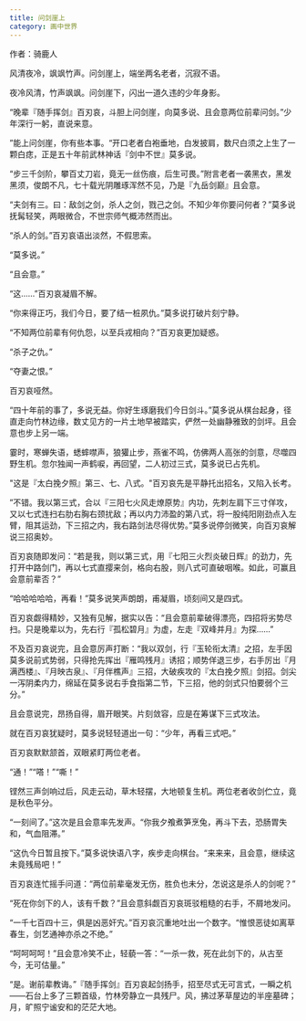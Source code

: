```yaml
---
title: 问剑崖上
category: 画中世界
---
```


作者：骑鹿人

风清夜冷，飒飒竹声。问剑崖上，端坐两名老者，沉寂不语。

夜冷风清，竹声飒飒。问剑崖下，闪出一道久违的少年身影。

“晚辈『随手挥剑』百刃哀，斗胆上问剑崖，向莫多说、且会意两位前辈问剑。”少年深行一躬，直说来意。

”能上问剑崖，你有些本事。“开口老者白袍垂地，白发披肩，数尺白须之上生了一颗白痣，正是五十年前武林神话『剑中不世』莫多说。

“步三千剑阶，攀百丈刀岩，竟无一丝伤痕，后生可畏。”附言老者一袭黑衣，黑发黑须，俊朗不凡，七十载光阴雕琢浑然不见，乃是『九岳剑巅』且会意。

“夫剑有三。曰：敌剑之剑，杀人之剑，戮己之剑。不知少年你要问何者？”莫多说抚髯轻笑，两眼微合，不世宗师气概沛然而出。

“杀人的剑。”百刃哀语出淡然，不假思索。

“莫多说。”

“且会意。”

“这……”百刃哀凝眉不解。

“你来得正巧，我们今日，要了结一桩夙仇。”莫多说打破片刻宁静。

“不知两位前辈有何仇怨，以至兵戎相向？”百刃哀更加疑惑。

“杀子之仇。”

“夺妻之恨。”

百刃哀哑然。

“四十年前的事了，多说无益。你好生琢磨我们今日剑斗。”莫多说从棋台起身，径直走向竹林边缘，数丈见方的一片土地早被踏实，俨然一处幽静雅致的剑坪。且会意也步上另一端。

霎时，寒蝉失语，蟋蟀噤声，狼獾止步，燕雀不鸣，仿佛两人高张的剑意，尽噬四野生机。忽尔独闻一声鹤唳，再回望，二人初过三式，莫多说已占先机。

"这是『太白挽夕照』第三、七、八式。"百刃哀先是平静托出招名，又陷入长考。

”不错。我以第三式，合以『三阳七火风走燎原势』内功，先刺左肩下三寸佯攻，又以七式连扫右肋右胸右颈扰敌；再以内力沛盈的第八式，将一股纯阳刚劲点入左臂，阻其运劲，下三招之内，我右路剑法尽得优势。”莫多说停剑微笑，向百刃哀解说三招奥妙。

百刃哀随即发问：“若是我，则以第三式，用『七阳三火烈炎破日辉』的劲力，先打开中路剑门，再以七式直撄来剑，格向右股，则八式可直破咽喉。如此，可赢且会意前辈否？”

“哈哈哈哈哈，再看！”莫多说笑声朗朗，甫凝眉，顷刻间又是四式。

百刃哀觑得精妙，又独有见解，据实以告：“且会意前辈破得漂亮，四招将劣势尽扫。只是晚辈以为，先右行『孤松碧月』为虚，左走『双峰并月』为探……”

不及百刃哀说完，且会意厉声打断：“我以双剑，行『玉轮衔太清』之招，左手因莫多说前式势弱，只得抢先挥出『雁鸣残月』诱招；顺势佯退三步，右手厉出『月满西楼』、『月映古泉』、『月伴樵声』三招，大破疾攻的『太白挽夕照』剑招。剑尖一泻阴柔内力，绵延在莫多说右手食指第二节，下三招，他的剑式只怕要弱个三分。”

且会意说完，昂扬自得，眉开眼笑。片刻敛容，应是在筹谋下三式攻法。

就在百刃哀犹疑时，莫多说轻轻道出一句：“少年，再看三式吧。”

百刃哀默默颔首，双眼紧盯两位老者。

“通！”“嗒！”“嘶！”

铿然三声剑响过后，风走云动，草木轻摆，大地顿复生机。两位老者收剑伫立，竟是秋色平分。

“一刻间了。”这次是且会意率先发声。“你我夕飧煮笋烹兔，再斗下去，恐肠胃失和，气血阻滞。”

“这仇今日暂且按下。”莫多说快语八字，疾步走向棋台。“来来来，且会意，继续这未竟残局吧！”

百刃哀连忙摇手问道：“两位前辈毫发无伤，胜负也未分，怎说这是杀人的剑呢？”

“死在你剑下的人，该有千数？”且会意斜觑百刃哀斑驳粗糙的右手，不屑地发问。

“一千七百四十三，俱是凶恶奸宄。”百刃哀沉重地吐出一个数字。“惟恨恶徒如离草春生，剑艺通神亦杀之不绝。”

“呵呵呵呵！”且会意冷笑不止，轻藐一答：“一杀一救，死在此剑下的，从古至今，无可估量。”

“是。谢前辈教诲。”『随手挥剑』百刃哀起剑扬手，招至尽式无可言式，一瞬之机——石台上多了三颗首级，竹林旁静立一具残尸。风，拂过茅草屋边的半座墓碑；月，旷照宁谧安和的茫茫大地。











